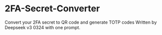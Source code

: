 # 2FA-Secret-Converter
Convert your 2FA secret to QR code and generate TOTP codes
Written by Deepseek v3 0324 with one prompt.
